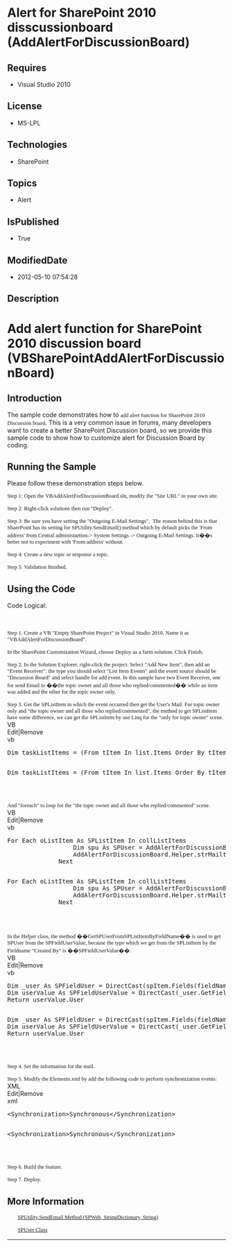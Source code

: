# Alert for SharePoint 2010 disscussionboard (AddAlertForDiscussionBoard)
## Requires
* Visual Studio 2010
## License
* MS-LPL
## Technologies
* SharePoint
## Topics
* Alert
## IsPublished
* True
## ModifiedDate
* 2012-05-10 07:54:28
## Description

<h1><span style="">Add alert function for SharePoint 2010 discussion board </span>
(<span style="">VBSharePointAddAlertForDiscussionBoard</span>)</h1>
<h2>Introduction </h2>
<p class="MsoNormal">The sample code demonstrates how to <span style="font-size:9.5pt; line-height:115%; font-family:Consolas">
add alert function for SharePoint 2010 Discussion board</span>. This is a very common issue in forums,
<span style="">many developers</span> want to create a better SharePoint Discussion board, so we provide this sample code to show how to customize alert for Discussion Board by coding.</p>
<h2>Running the Sample</h2>
<p class="MsoNormal">Please follow these demonstration steps below.</p>
<p class="MsoNormal" style="margin-bottom:0in; margin-bottom:.0001pt; line-height:normal; text-autospace:none">
<span style="font-size:9.5pt; font-family:Consolas">Step 1: Open the <span class="GramE">
VBAddAlertForDiscussionBoard.sln,</span> modify the &quot;Site URL&quot; to your own site.
</span></p>
<p class="MsoNormal" style="margin-bottom:0in; margin-bottom:.0001pt; line-height:normal; text-autospace:none">
<span style="font-size:9.5pt; font-family:Consolas"></span></p>
<p class="MsoNormal" style="margin-bottom:0in; margin-bottom:.0001pt; line-height:normal; text-autospace:none">
<span style="font-size:9.5pt; font-family:Consolas">Step 2: Right-click solutions then run &quot;Deploy&quot;.
</span></p>
<p class="MsoNormal" style="margin-bottom:0in; margin-bottom:.0001pt; line-height:normal; text-autospace:none">
<span style="font-size:9.5pt; font-family:Consolas"></span></p>
<p class="MsoNormal" style="margin-bottom:0in; margin-bottom:.0001pt; line-height:normal; text-autospace:none">
<span style="font-size:9.5pt; font-family:Consolas">Step 3: Be sure you have setting the &quot;Outgoing E-Mail Settings&quot;<span class="GramE">,<span style="">&nbsp;
</span>The</span> reason behind this is that SharePoint has its setting for SPUtility.SendEmail() method which by default picks the 'From address' from Central administartion-&gt; System Settings -&gt; Outgoing E-Mail Settings. It��s better not to experiment
 with 'From address' without. </span></p>
<p class="MsoNormal" style="margin-bottom:0in; margin-bottom:.0001pt; line-height:normal; text-autospace:none">
<span style="font-size:9.5pt; font-family:Consolas"></span></p>
<p class="MsoNormal" style="margin-bottom:0in; margin-bottom:.0001pt; line-height:normal; text-autospace:none">
<span style="font-size:9.5pt; font-family:Consolas">Step 4: Create a new topic or response a topic.
</span></p>
<p class="MsoNormal" style="margin-bottom:0in; margin-bottom:.0001pt; line-height:normal; text-autospace:none">
<span style="font-size:9.5pt; font-family:Consolas"></span></p>
<p class="MsoNormal" style="margin-bottom:0in; margin-bottom:.0001pt; line-height:normal; text-autospace:none">
<span style="font-size:9.5pt; font-family:Consolas">Step 5: Validation finished. </span>
</p>
<h2>Using the Code</h2>
<p class="MsoNormal" style="">Code Logical: <span style="">&nbsp;&nbsp;&nbsp;&nbsp;&nbsp;&nbsp;&nbsp;&nbsp;&nbsp;&nbsp;&nbsp;&nbsp;&nbsp;&nbsp;&nbsp;&nbsp;&nbsp;&nbsp;&nbsp;&nbsp;&nbsp;&nbsp;&nbsp;&nbsp;&nbsp;&nbsp;&nbsp;&nbsp;&nbsp;&nbsp;&nbsp;&nbsp;&nbsp;&nbsp;&nbsp;&nbsp;&nbsp;&nbsp;&nbsp;&nbsp;&nbsp;&nbsp;&nbsp;&nbsp;&nbsp;&nbsp;&nbsp;&nbsp;&nbsp;&nbsp;&nbsp;&nbsp;&nbsp;&nbsp;&nbsp;&nbsp;&nbsp;&nbsp;&nbsp;&nbsp;&nbsp;&nbsp;&nbsp;&nbsp;&nbsp;&nbsp;&nbsp;&nbsp;&nbsp;&nbsp;&nbsp;&nbsp;&nbsp;&nbsp;&nbsp;&nbsp;&nbsp;&nbsp;&nbsp;&nbsp;&nbsp;&nbsp;&nbsp;&nbsp;&nbsp;&nbsp;&nbsp;&nbsp;&nbsp;&nbsp;&nbsp;&nbsp;&nbsp;&nbsp;&nbsp;&nbsp;&nbsp;&nbsp;&nbsp;&nbsp;&nbsp;&nbsp;&nbsp;&nbsp;&nbsp;&nbsp;&nbsp;&nbsp;&nbsp;&nbsp;&nbsp;&nbsp;&nbsp;&nbsp;&nbsp;&nbsp;&nbsp;&nbsp;&nbsp;&nbsp;&nbsp;&nbsp;&nbsp;&nbsp;&nbsp;&nbsp;&nbsp;&nbsp;&nbsp;&nbsp;&nbsp;&nbsp;&nbsp;&nbsp;&nbsp;&nbsp;&nbsp;&nbsp;&nbsp;&nbsp;&nbsp;&nbsp;&nbsp;&nbsp;&nbsp;&nbsp;&nbsp;&nbsp;&nbsp;&nbsp;&nbsp;&nbsp;&nbsp;&nbsp;&nbsp;&nbsp;&nbsp;&nbsp;&nbsp;&nbsp;&nbsp;&nbsp;&nbsp;&nbsp;&nbsp;&nbsp;&nbsp;&nbsp;&nbsp;&nbsp;&nbsp;&nbsp;&nbsp;&nbsp;&nbsp;&nbsp;&nbsp;&nbsp;&nbsp;&nbsp;&nbsp;&nbsp;&nbsp;&nbsp;&nbsp;&nbsp;&nbsp;&nbsp;&nbsp;&nbsp;&nbsp;&nbsp;&nbsp;&nbsp;&nbsp;&nbsp;&nbsp;&nbsp;&nbsp;&nbsp;&nbsp;&nbsp;&nbsp;&nbsp;&nbsp;&nbsp;&nbsp;&nbsp;&nbsp;&nbsp;&nbsp;&nbsp;&nbsp;&nbsp;&nbsp;&nbsp;&nbsp;&nbsp;&nbsp;&nbsp;
</span></p>
<p class="MsoNormal" style="margin-bottom:0in; margin-bottom:.0001pt; line-height:normal; text-autospace:none">
<span class="GramE"><span style="font-size:9.5pt; font-family:Consolas">Step 1.</span></span><span style="font-size:9.5pt; font-family:Consolas"> Create a VB &quot;Empty SharePoint Project&quot; in Visual Studio 2010. Name it as &quot;VBAddAlertForDiscussionBoard&quot;.
</span></p>
<p class="MsoNormal" style="margin-bottom:0in; margin-bottom:.0001pt; line-height:normal; text-autospace:none">
<span style="font-size:9.5pt; font-family:Consolas">In the SharePoint Customization Wizard, choose Deploy as a farm solution. Click Finish.
</span></p>
<p class="MsoNormal" style="margin-bottom:0in; margin-bottom:.0001pt; line-height:normal; text-autospace:none">
<span style="font-size:9.5pt; font-family:Consolas"></span></p>
<p class="MsoNormal" style="margin-bottom:0in; margin-bottom:.0001pt; line-height:normal; text-autospace:none">
<span class="GramE"><span style="font-size:9.5pt; font-family:Consolas">Step 2.</span></span><span style="font-size:9.5pt; font-family:Consolas">
<span class="GramE">In the Solution Explorer, right-click the project.</span> Select &quot;Add New Item&quot;, then add an &quot;Event Receiver&quot;: the type you should select &quot;List Item Events&quot; and the event source should be &quot;Discussion
 Board&quot; and select handle for add event. In this sample have two Event Receiver, one for send Email to ��the topic owner and all those who replied/commented�� while an item was added and the other for the topic owner only.
</span></p>
<p class="MsoNormal" style="margin-bottom:0in; margin-bottom:.0001pt; line-height:normal; text-autospace:none">
<span style="font-size:9.5pt; font-family:Consolas"></span></p>
<p class="MsoNormal" style="margin-bottom:0in; margin-bottom:.0001pt; line-height:normal; text-autospace:none">
<span class="GramE"><span style="font-size:9.5pt; font-family:Consolas">Step 3.</span></span><span style="font-size:9.5pt; font-family:Consolas"> Get the SPListItem in which the event occurred then get the User's Mail. For topic owner only and &quot;the topic
 owner and all those who replied/commented&quot;, the method to get SPListItem have some difference, we can get the SPListItem by use Linq for the &quot;only for topic owner&quot; scene.
</span></p>
<div class="scriptcode">
<div class="pluginEditHolder" pluginCommand="mceScriptCode">
<div class="title"><span>VB</span></div>
<div class="pluginLinkHolder"><span class="pluginEditHolderLink">Edit</span>|<span class="pluginRemoveHolderLink">Remove</span>
</div>
<span class="hidden">vb</span>
<pre class="hidden">
Dim taskListItems = (From tItem In list.Items Order By tItem.ID Ascending Select tItem).First()

</pre>
<pre id="codePreview" class="vb">
Dim taskListItems = (From tItem In list.Items Order By tItem.ID Ascending Select tItem).First()

</pre>
</div>
</div>
<div class="endscriptcode">&nbsp;</div>
<p class="MsoNormal" style="margin-bottom:0in; margin-bottom:.0001pt; line-height:normal; text-autospace:none">
<span class="GramE"><span style="font-size:9.5pt; font-family:Consolas">And &quot;foreach&quot; to loop for the &quot;the topic owner and all those who replied/commented&quot; scene.</span></span><span style="font-size:9.5pt; font-family:Consolas">
</span></p>
<div class="scriptcode">
<div class="pluginEditHolder" pluginCommand="mceScriptCode">
<div class="title"><span>VB</span></div>
<div class="pluginLinkHolder"><span class="pluginEditHolderLink">Edit</span>|<span class="pluginRemoveHolderLink">Remove</span>
</div>
<span class="hidden">vb</span>
<pre class="hidden">
For Each oListItem As SPListItem In collListItems
                  Dim spu As SPUser = AddAlertForDiscussionBoard.Helper.GetSPUserFromSPListItemByFieldName(oListItem, &quot;Created By&quot;)
                  AddAlertForDiscussionBoard.Helper.strMailto = &quot;;&quot; &#43; spu.Email
              Next

</pre>
<pre id="codePreview" class="vb">
For Each oListItem As SPListItem In collListItems
                  Dim spu As SPUser = AddAlertForDiscussionBoard.Helper.GetSPUserFromSPListItemByFieldName(oListItem, &quot;Created By&quot;)
                  AddAlertForDiscussionBoard.Helper.strMailto = &quot;;&quot; &#43; spu.Email
              Next

</pre>
</div>
</div>
<div class="endscriptcode">&nbsp;</div>
<p class="MsoNormal" style="margin-bottom:0in; margin-bottom:.0001pt; line-height:normal; text-autospace:none">
<span style="font-size:9.5pt; font-family:Consolas">In the Helper class, the method ��GetSPUserFromSPListItemByFieldName�� is used to get SPUser from the SPFieldUserValue, because the type which we get from the SPListItem by the Fieldname &quot;Created By&quot;
 is ��SPFieldUserValue��. </span></p>
<div class="scriptcode">
<div class="pluginEditHolder" pluginCommand="mceScriptCode">
<div class="title"><span>VB</span></div>
<div class="pluginLinkHolder"><span class="pluginEditHolderLink">Edit</span>|<span class="pluginRemoveHolderLink">Remove</span>
</div>
<span class="hidden">vb</span>
<pre class="hidden">
Dim _user As SPFieldUser = DirectCast(spItem.Fields(fieldName), SPFieldUser)
Dim userValue As SPFieldUserValue = DirectCast(_user.GetFieldValue(userName), SPFieldUserValue)
Return userValue.User

</pre>
<pre id="codePreview" class="vb">
Dim _user As SPFieldUser = DirectCast(spItem.Fields(fieldName), SPFieldUser)
Dim userValue As SPFieldUserValue = DirectCast(_user.GetFieldValue(userName), SPFieldUserValue)
Return userValue.User

</pre>
</div>
</div>
<div class="endscriptcode">&nbsp;</div>
<p class="MsoNormal" style="margin-bottom:0in; margin-bottom:.0001pt; line-height:normal; text-autospace:none">
<span class="GramE"><span style="font-size:9.5pt; font-family:Consolas">Step 4.</span></span><span style="font-size:9.5pt; font-family:Consolas"> Set the information for the mail.
</span></p>
<p class="MsoNormal" style="margin-bottom:0in; margin-bottom:.0001pt; line-height:normal; text-autospace:none">
<span class="GramE"><span style="font-size:9.5pt; font-family:Consolas">Step 5.</span></span><span style="font-size:9.5pt; font-family:Consolas"> Modify the Elements.xml by add the following code to perform synchronization events:
</span></p>
<div class="scriptcode">
<div class="pluginEditHolder" pluginCommand="mceScriptCode">
<div class="title"><span>XML</span></div>
<div class="pluginLinkHolder"><span class="pluginEditHolderLink">Edit</span>|<span class="pluginRemoveHolderLink">Remove</span>
</div>
<span class="hidden">xml</span>
<pre class="hidden">
&lt;Synchronization&gt;Synchronous&lt;/Synchronization&gt;

</pre>
<pre id="codePreview" class="xml">
&lt;Synchronization&gt;Synchronous&lt;/Synchronization&gt;

</pre>
</div>
</div>
<div class="endscriptcode">&nbsp;</div>
<p class="MsoNormal" style="margin-bottom:0in; margin-bottom:.0001pt; line-height:normal; text-autospace:none">
<span class="GramE"><span style="font-size:9.5pt; font-family:Consolas">Step 6.</span></span><span style="font-size:9.5pt; font-family:Consolas"> Build the feature.
</span></p>
<p class="MsoNormal" style="margin-bottom:0in; margin-bottom:.0001pt; line-height:normal; text-autospace:none">
<span class="GramE"><span style="font-size:9.5pt; font-family:Consolas">Step 7.</span></span><span style="font-size:9.5pt; font-family:Consolas"> Deploy.</span></p>
<h2>More Information</h2>
<p class="MsoNormal" style="margin-left:.25in"><span style="font-size:9.5pt; line-height:115%; font-family:Consolas"><a href="http://msdn.microsoft.com/en-us/library/ms460489.aspx">SPUtility.SendEmail Method (SPWeb, StringDictionary, String)</a></span></p>
<p class="MsoNormal" style="margin-top:0in; margin-right:0in; margin-bottom:0in; margin-left:.25in; margin-bottom:.0001pt; line-height:normal; text-autospace:none">
<span style="font-size:9.5pt; font-family:Consolas"><a href="http://msdn.microsoft.com/en-us/library/microsoft.sharepoint.spuser.aspx">SPUser Class</a></span>
</p>
<p class="MsoNormal"></p>
<hr>
<div><a href="http://go.microsoft.com/?linkid=9759640" style="margin-top:3px"><img alt="" src="http://bit.ly/onecodelogo">
</a></div>
